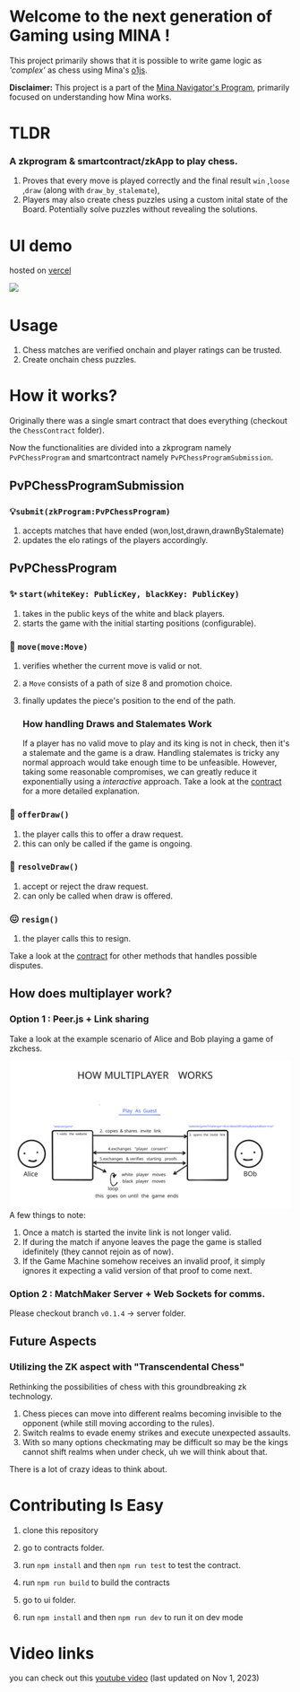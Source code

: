 # Welcome to the next generation of Gaming using MINA !
This project primarily shows that it is possible to write game logic as *'complex'* as chess using Mina's [o1js](https://github.com/o1-labs/o1js/).

**Disclaimer:** This project is a part of the [Mina Navigator's Program](https://discord.com/channels/484437221055922177/1160881781055180800), primarily focused on understanding how Mina works.

# TLDR
### A zkprogram & smartcontract/zkApp to play chess.
1. Proves that every move is played correctly and the final result `win` ,`loose` ,`draw` (along with `draw_by_stalemate`),
2. Players may also create chess puzzles using a custom inital state of the Board. Potentially solve puzzles without revealing the solutions.

# UI demo 
hosted on [vercel](https://zkchess-ten.vercel.app/)

<img src="https://github.com/rudrakpatra/zkchess/assets/84844790/877962c0-a4ab-46cd-b0c1-50a818be0d6b" style="min-width:100%"/>

# Usage
1. Chess matches are verified onchain and player ratings can be trusted.
2. Create onchain chess puzzles.

# How it works?
Originally there was a single smart contract that does everything (checkout the `ChessContract` folder).

Now the functionalities are divided into a zkprogram namely `PvPChessProgram` and  smartcontract namely `PvPChessProgramSubmission`.

## PvPChessProgramSubmission
### 💡`submit(zkProgram:PvPChessProgram)`
1. accepts matches that have ended (won,lost,drawn,drawnByStalemate)
2. updates the elo ratings of the players accordingly.
   
## PvPChessProgram
### ✨ `start(whiteKey: PublicKey, blackKey: PublicKey)`
1. takes in the public keys of the white and black players.
2. starts the game with the initial starting positions (configurable).

### 🚚 `move(move:Move)`
1. verifies whether the current move is valid or not.
2. a `Move` consists of a path of size 8 and promotion choice.
3. finally updates the piece's position to the end of the path.

   ### How handling Draws and Stalemates Work
     If a player has no valid move to play and its king is not in check, then it's a stalemate and the game is a draw.
      Handling stalemates is tricky any normal approach would take enough time to be unfeasible.
      However, taking some reasonable compromises, we can greatly reduce it exponentially using a _interactive_ approach.
      Take a look at the [contract](https://github.com/rudrakpatra/zkchess/tree/gameloop/contracts#readme) for a more detailed explanation.
  
### 🤝 `offerDraw()`
1. the player calls this to offer a draw request.
2. this can only be called if the game is ongoing.

### 🤝 `resolveDraw()`
1. accept or reject the draw request.
2. can only be called when draw is offered. 

### 😖 `resign()`
1. the player calls this to resign.

Take a look at the [contract](https://github.com/rudrakpatra/zkchess/tree/gameloop/contracts#readme) for other methods that handles possible disputes.


## How does multiplayer work?
### Option 1 : Peer.js + Link sharing
Take a look at the example scenario of Alice and Bob playing a game of zkchess.

<img src="https://raw.githubusercontent.com/rudrakpatra/zkchess/10bbf77ddf629540902020d7b03de85e3b5586d4/multiplayer.svg" style="min-width:100%"/>
A few things to note:

1. Once a match is started the invite link is not longer valid.
2. If during the match if anyone leaves the page the game is stalled idefinitely (they cannot rejoin as of now).
3. If the Game Machine somehow receives an invalid proof, it simply ignores it expecting a valid version of that proof to come next.

### Option 2 : MatchMaker Server + Web Sockets for comms.
Please checkout branch `v0.1.4` -> server folder.

## Future Aspects
### Utilizing the ZK aspect with "Transcendental Chess"
Rethinking the possibilities of chess with this groundbreaking zk technology.
1. Chess pieces can move into different realms becoming invisible to the opponent (while still moving according to the rules).
2. Switch realms to evade enemy strikes and execute unexpected assaults.
3. With so many options checkmating may be difficult so may be the kings cannot shift realms when under check, uh we will think about that.

There is a lot of crazy ideas to think about.

# Contributing Is Easy
1. clone this repository 
2. go to contracts folder.
3. run `npm install` and then `npm run test` to test the contract.
4. run `npm run build` to build the contracts

5. go to ui folder.
6. run `npm install` and then `npm run dev` to run it on dev mode

# Video links
you can check out this [youtube video](https://youtu.be/4SH52WuMwkI) (last updated on Nov 1, 2023) 
